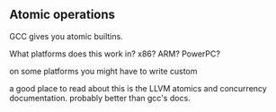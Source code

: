 

## Atomic operations

GCC gives you atomic builtins.

What platforms does this work in? x86? ARM? PowerPC?

on some platforms you might have to write custom

a good place to read about this is the LLVM atomics and concurrency documentation. probably better than gcc's docs.

